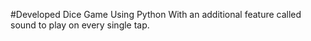 #Developed Dice Game Using Python With an additional feature called sound to play on every single tap.
